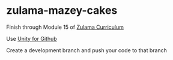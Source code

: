 # zulama-mazey-cakes

Finish through Module 15 of [Zulama Curriculum](https://app.zulama.com/courses/4644)

Use [Unity for Github](https://unity.github.com/)

Create a development branch and push your code to that branch

